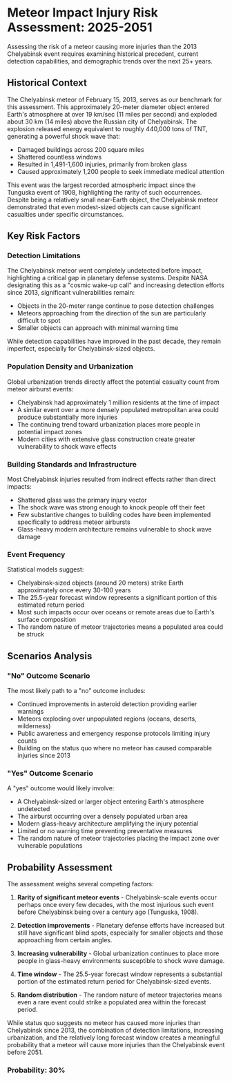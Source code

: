 # Meteor Impact Injury Risk Assessment: 2025-2051

Assessing the risk of a meteor causing more injuries than the 2013 Chelyabinsk event requires examining historical precedent, current detection capabilities, and demographic trends over the next 25+ years.

## Historical Context

The Chelyabinsk meteor of February 15, 2013, serves as our benchmark for this assessment. This approximately 20-meter diameter object entered Earth's atmosphere at over 19 km/sec (11 miles per second) and exploded about 30 km (14 miles) above the Russian city of Chelyabinsk. The explosion released energy equivalent to roughly 440,000 tons of TNT, generating a powerful shock wave that:

- Damaged buildings across 200 square miles
- Shattered countless windows
- Resulted in 1,491-1,600 injuries, primarily from broken glass
- Caused approximately 1,200 people to seek immediate medical attention

This event was the largest recorded atmospheric impact since the Tunguska event of 1908, highlighting the rarity of such occurrences. Despite being a relatively small near-Earth object, the Chelyabinsk meteor demonstrated that even modest-sized objects can cause significant casualties under specific circumstances.

## Key Risk Factors

### Detection Limitations

The Chelyabinsk meteor went completely undetected before impact, highlighting a critical gap in planetary defense systems. Despite NASA designating this as a "cosmic wake-up call" and increasing detection efforts since 2013, significant vulnerabilities remain:

- Objects in the 20-meter range continue to pose detection challenges
- Meteors approaching from the direction of the sun are particularly difficult to spot
- Smaller objects can approach with minimal warning time

While detection capabilities have improved in the past decade, they remain imperfect, especially for Chelyabinsk-sized objects.

### Population Density and Urbanization

Global urbanization trends directly affect the potential casualty count from meteor airburst events:

- Chelyabinsk had approximately 1 million residents at the time of impact
- A similar event over a more densely populated metropolitan area could produce substantially more injuries
- The continuing trend toward urbanization places more people in potential impact zones
- Modern cities with extensive glass construction create greater vulnerability to shock wave effects

### Building Standards and Infrastructure

Most Chelyabinsk injuries resulted from indirect effects rather than direct impacts:

- Shattered glass was the primary injury vector
- The shock wave was strong enough to knock people off their feet
- Few substantive changes to building codes have been implemented specifically to address meteor airbursts
- Glass-heavy modern architecture remains vulnerable to shock wave damage

### Event Frequency

Statistical models suggest:

- Chelyabinsk-sized objects (around 20 meters) strike Earth approximately once every 30-100 years
- The 25.5-year forecast window represents a significant portion of this estimated return period
- Most such impacts occur over oceans or remote areas due to Earth's surface composition
- The random nature of meteor trajectories means a populated area could be struck

## Scenarios Analysis

### "No" Outcome Scenario

The most likely path to a "no" outcome includes:

- Continued improvements in asteroid detection providing earlier warnings
- Meteors exploding over unpopulated regions (oceans, deserts, wilderness)
- Public awareness and emergency response protocols limiting injury counts
- Building on the status quo where no meteor has caused comparable injuries since 2013

### "Yes" Outcome Scenario

A "yes" outcome would likely involve:

- A Chelyabinsk-sized or larger object entering Earth's atmosphere undetected
- The airburst occurring over a densely populated urban area
- Modern glass-heavy architecture amplifying the injury potential
- Limited or no warning time preventing preventative measures
- The random nature of meteor trajectories placing the impact zone over vulnerable populations

## Probability Assessment

The assessment weighs several competing factors:

1. **Rarity of significant meteor events** - Chelyabinsk-scale events occur perhaps once every few decades, with the most injurious such event before Chelyabinsk being over a century ago (Tunguska, 1908).

2. **Detection improvements** - Planetary defense efforts have increased but still have significant blind spots, especially for smaller objects and those approaching from certain angles.

3. **Increasing vulnerability** - Global urbanization continues to place more people in glass-heavy environments susceptible to shock wave damage.

4. **Time window** - The 25.5-year forecast window represents a substantial portion of the estimated return period for Chelyabinsk-sized events.

5. **Random distribution** - The random nature of meteor trajectories means even a rare event could strike a populated area within the forecast period.

While status quo suggests no meteor has caused more injuries than Chelyabinsk since 2013, the combination of detection limitations, increasing urbanization, and the relatively long forecast window creates a meaningful probability that a meteor will cause more injuries than the Chelyabinsk event before 2051.

### Probability: 30%